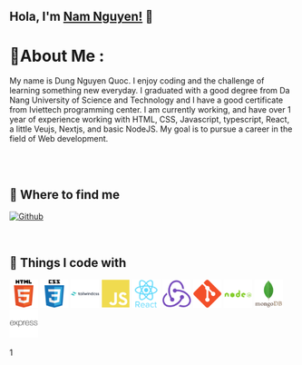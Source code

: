 ## Hola, I'm [Nam Nguyen!](https://namdeveloper.netlify.app/) 👋

# 💫About Me :

  My name is Dung Nguyen Quoc. I enjoy coding and the challenge of learning something
  new everyday. I graduated with a good degree from Da Nang University of Science and
  Technology and I have a good certificate from Iviettech programming center. I am
  currently working, and have over 1 year of experience working with HTML, CSS,
  Javascript, typescript, React, a little Veujs, Nextjs, and basic NodeJS. My goal is to
  pursue a career in the field of Web development.

<br></br>

## 👀 Where to find me
<p><a href="https://github.com/nguyenquocdung281099" target="_blank"><img alt="Github" src="https://img.shields.io/badge/GitHub-%2312100E.svg?&style=for-the-badge&logo=Github&logoColor=white" /></a>
</p>
<br>

## 🧰 Things I code with
<img src='https://github.com/devicons/devicon/blob/master/icons/html5/html5-original-wordmark.svg' alt='HTML5 logo' width='50' height='50'/> 
<img src='https://github.com/devicons/devicon/blob/master/icons/css3/css3-original-wordmark.svg' alt='CSS logo' width='50' height='50'/> 
<img src='https://github.com/devicons/devicon/blob/master/icons/tailwindcss/tailwindcss-original-wordmark.svg' alt='Tailwind logo' width='50' height='50'/>
<img src='https://github.com/devicons/devicon/blob/master/icons/javascript/javascript-plain.svg' alt='Javascript logo' width='50' height='50'/>
<img src='https://github.com/devicons/devicon/blob/master/icons/react/react-original-wordmark.svg' alt='React logo' width='50' height='50'/> 
<img src='https://github.com/devicons/devicon/blob/master/icons/redux/redux-original.svg' alt='Redux logo' width='50' height='50'/>
<img src='https://github.com/devicons/devicon/blob/master/icons/git/git-plain.svg' alt='Git logo' width='50' height='50'/>
<img src='https://github.com/devicons/devicon/blob/master/icons/nodejs/nodejs-plain-wordmark.svg' alt='Node logo' width='50' height='50'/>
<img src='https://github.com/devicons/devicon/blob/master/icons/mongodb/mongodb-original-wordmark.svg' alt='mongo logo' width='50' height='50'/>
<img src='https://github.com/devicons/devicon/blob/master/icons/express/express-original-wordmark.svg' alt='express logo' width='50' height='50'/>

<!--
**https://dungnq.netlify.app/** is a ✨ _special_ ✨ repository because its `README.md` (this file) appears on your GitHub profile.

Here are some ideas to get you started:

- 🔭 I’m currently working on ...
- 🌱 I’m currently learning ...
- 👯 I’m looking to collaborate on ...
- 🤔 I’m looking for help with ...
- 💬 Ask me about ...
- 📫 How to reach me: ...
- 😄 Pronouns: ...
- ⚡ Fun fact: ...
-->
1
